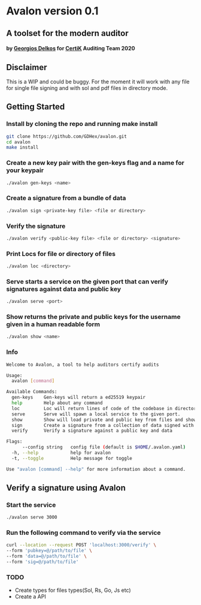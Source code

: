 # Avalon version 0.1

## A toolset for the modern auditor

#### by [Georgios Delkos](georgios.delkos@certik.io) for [CertiK](certik.io) Auditing Team 2020 

## Disclaimer
This is a WIP and could be buggy. For the moment it will work with any file for single file signing and with sol and pdf files in directory mode.

## Getting Started

### Install by cloning the repo and running make install

```bash
git clone https://github.com/GDHex/avalon.git
cd avalon
make install
```

### Create a new key pair with the gen-keys flag and a name for your keypair
```bash
./avalon gen-keys <name>
```

### Create a signature from a bundle of data

```bash
./avalon sign <private-key file> <file or directory> 
```

### Verify the signature 

```bash
./avalon verify <public-key file> <file or directory> <signature>
```

### Print Locs for file or directory of files

```bash
./avalon loc <directory>
```

### Serve starts a service on the given port that can verify signatures against data and public key 

```bash
./avalon serve <port>
```

### Show returns the private and public keys for the username given in a human readable form

```bash
./avalon show <name>
```


### Info

``` bash
Welcome to Avalon, a tool to help auditors certify audits

Usage:
  avalon [command]

Available Commands:
  gen-keys    Gen-keys will return a ed25519 keypair
  help        Help about any command
  loc         Loc will return lines of code of the codebase in directory
  serve       Serve will spawn a local service to the given port.
  show        Show will load private and public key from files and show them in a hex format
  sign        Create a signature from a collection of data signed with a private key
  verify      Verify a signature against a public key and data

Flags:
      --config string   config file (default is $HOME/.avalon.yaml)
  -h, --help            help for avalon
  -t, --toggle          Help message for toggle

Use "avalon [command] --help" for more information about a command.
```

## Verify a signature using Avalon

### Start the service 

```bash
./avalon serve 3000
```

### Run the following command to verify via the service 

```bash
curl --location --request POST 'localhost:3000/verify' \
--form 'pubkey=@/path/to/file' \
--form 'data=@/path/to/file' \
--form 'sig=@/path/to/file'
```

### TODO
* Create types for files types(Sol, Rs, Go, Js etc)
* Create a API
